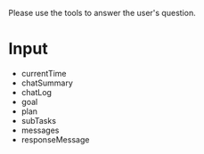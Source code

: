 Please use the tools to answer the user's question.

# Input

- currentTime
- chatSummary
- chatLog
- goal
- plan
- subTasks
- messages
- responseMessage
